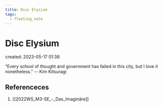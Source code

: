 ```yaml
---
title: Disc Elysium
tags:
  - fleeting_note
---
```


# Disc Elysium
created: 2023-05-17 01:38

“Every school of thought and government has failed in this city, but I love it nonetheless.” -- Kim Kitsuragi

## Referenceces
1. [[2022WS_M3-SE_-_Das_Imaginäre]]